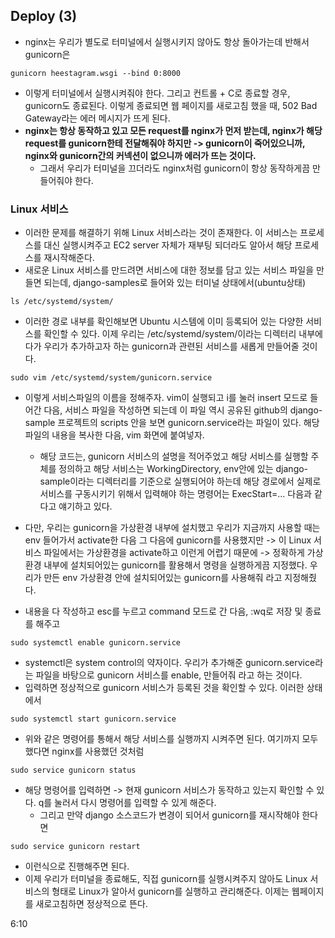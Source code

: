 ## Deploy (3)
- nginx는 우리가 별도로 터미널에서 실행시키지 않아도 항상 돌아가는데 반해서 gunicorn은 
```terminal
gunicorn heestagram.wsgi --bind 0:8000
```

- 이렇게 터미널에서 실행시켜줘야 한다. 그리고 컨트롤 + C로 종료할 경우, gunicorn도 종료된다. 이렇게 종료되면 웹 페이지를 새로고침 했을 때, 502 Bad Gateway라는 에러 메시지가 뜨게 된다.
- **nginx는 항상 동작하고 있고 모든 request를 nginx가 먼저 받는데, nginx가 해당 request를 gunicorn한테 전달해줘야 하지만 -> gunicorn이 죽어있으니까, nginx와 gunicorn간의 커넥션이 없으니까 에러가 뜨는 것이다.**
  - 그래서 우리가 터미널을 끄더라도 nginx처럼 gunicorn이 항상 동작하게끔 만들어줘야 한다.

### Linux 서비스
- 이러한 문제를 해결하기 위해 Linux 서비스라는 것이 존재한다. 이 서비스는 프로세스를 대신 실행시켜주고 EC2 server 자체가 재부팅 되더라도 알아서 해당 프로세스를 재시작해준다.
- 새로운 Linux 서비스를 만드려면 서비스에 대한 정보를 담고 있는 서비스 파일을 만들면 되는데, django-samples로 들어와 있는 터미널 상태에서(ubuntu상태) 
```terminal
ls /etc/systemd/system/
```

- 이러한 경로 내부를 확인해보면 Ubuntu 시스템에 이미 등록되어 있는 다양한 서비스를 확인할 수 있다. 이제 우리는 /etc/systemd/system/이라는 디렉터리 내부에다가 우리가 추가하고자 하는 gunicorn과 관련된 서비스를 새롭게 만들어줄 것이다.

```terminal
sudo vim /etc/systemd/system/gunicorn.service
```

- 이렇게 서비스파일의 이름을 정해주자. vim이 실행되고 i를 눌러 insert 모드로 들어간 다음, 서비스 파일을 작성하면 되는데 이 파일 역시 공유된 github의 django-sample 프로젝트의 scripts 안을 보면 gunicorn.service라는 파일이 있다. 해당 파일의 내용을 복사한 다음, vim 화면에 붙여넣자.
  - 해당 코드는, gunicorn 서비스의 설명을 적어주었고 해당 서비스를 실행할 주체를 정의하고 해당 서비스는 WorkingDirectory, env안에 있는 django-sample이라는 디렉터리를 기준으로 실행되어야 하는데 해당 경로에서 실제로 서비스를 구동시키기 위해서 입력해야 하는 명령어는 ExecStart=...  다음과 같다고 얘기하고 있다.

- 다만, 우리는 gunicorn을 가상환경 내부에 설치했고 우리가 지금까지 사용할 때는 env 들어가서 activate한 다음 그 다음에 gunicorn를 사용했지만 -> 이 Linux 서비스 파일에서는 가상환경을 activate하고 이런게 어렵기 때문에 -> 정확하게 가상환경 내부에 설치되어있는 gunicorn를 활용해서 명령을 실행하게끔 지정했다. 우리가 만든 env 가상환경 안에 설치되어있는 gunicorn를 사용해줘 라고 지정해줬다.

- 내용을 다 작성하고 esc를 누르고 command 모드로 간 다음, :wq로 저장 및 종료를 해주고 

```terminal
sudo systemctl enable gunicorn.service
```

- systemctl은 system control의 약자이다. 우리가 추가해준 gunicorn.service라는 파일을 바탕으로 gunicorn 서비스를 enable, 만들어줘 라고 하는 것이다.
- 입력하면 정상적으로 gunicorn 서비스가 등록된 것을 확인할 수 있다. 이러한 상태에서

```terminal
sudo systemctl start gunicorn.service
```

- 위와 같은 명령어를 통해서 해당 서비스를 실행까지 시켜주면 된다. 여기까지 모두 했다면 nginx를 사용했던 것처럼 

```terminal
sudo service gunicorn status
```

- 해당 명령어를 입력하면 -> 현재 gunicorn 서비스가 동작하고 있는지 확인할 수 있다. q를 눌러서 다시 명령어를 입력할 수 있게 해준다.
  - 그리고 만약 django 소스코드가 변경이 되어서 gunicorn를 재시작해야 한다면 

```terminal
sudo service gunicorn restart
```

- 이런식으로 진행해주면 된다.
- 이제 우리가 터미널을 종료해도, 직접 gunicorn를 실행시켜주지 않아도 Linux 서비스의 형태로 Linux가 알아서 gunicorn를 실행하고 관리해준다. 이제는 웹페이지를 새로고침하면 정상적으로 뜬다.


6:10
